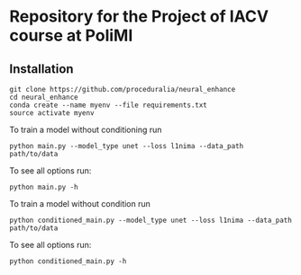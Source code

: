 # Repository for the Project of IACV course at PoliMI

## Installation

```
git clone https://github.com/proceduralia/neural_enhance
cd neural_enhance
conda create --name myenv --file requirements.txt
source activate myenv
```

To train a model without conditioning run 

```
python main.py --model_type unet --loss l1nima --data_path path/to/data
```
To see all options run:

```
python main.py -h
```

To train a model without condition run 

```
python conditioned_main.py --model_type unet --loss l1nima --data_path path/to/data
```
To see all options run:

```
python conditioned_main.py -h
```
